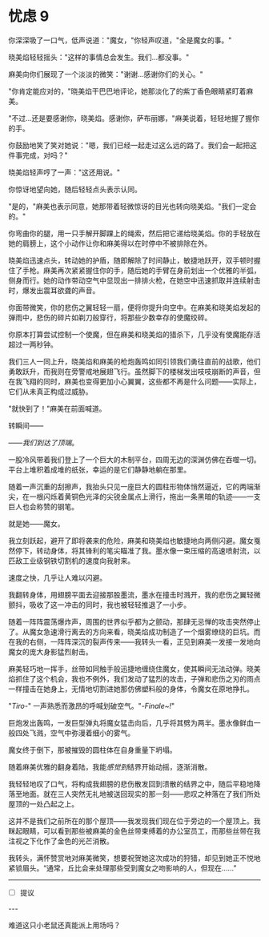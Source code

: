 # 忧虑 9

你深深吸了一口气，低声说道："魔女，"你轻声叹道，"全是魔女的事。"

晓美焰轻轻摇头："这样的事情总会发生。我们...都没事。"

麻美向你们展现了一个淡淡的微笑："谢谢...感谢你们的关心。"

"你肯定能应对的，"晓美焰干巴巴地评论，她那淡化了的紫丁香色眼睛紧盯着麻美。

"不过...还是要感谢你，晓美焰。感谢你，萨布丽娜，"麻美说着，轻轻地握了握你的手。

你鼓励地笑了笑对她说："嗯，我们已经一起走过这么远的路了。我们会一起把这件事完成，对吗？"

晓美焰轻声哼了一声："这还用说。"

你惊讶地望向她，随后轻轻点头表示认同。

"是的，"麻美也表示同意，她那带着轻微惊讶的目光也转向晓美焰。"我们一定会的。"

你弯曲你的腿，用一只手解开脚踝上的绳索，然后把它递给晓美焰。你的手轻放在她的肩膀上，这个小动作让你和麻美得以在时停中不被排除在外。

晓美焰迅速点头，转动她的护盾，随即解除了时间静止，敏捷地跃开，双手顿时握住了手枪。麻美再次紧紧握住你的手，随后她的手臂在身前划出一个优雅的半弧，侧身而行。她的动作带动空气中显现出一排排火枪，在她空中迅速抓取并连续射击时，爆发出震耳欲聋的声音。

你面带微笑，你的悲伤之翼轻轻一扇，便将你提升向空中。在麻美和晓美焰发起的弹雨中，悲伤的碎片如剃刀般穿行，将那些少数幸存的使魔绞碎。

你原本打算尝试控制一个使魔，但在麻美和晓美焰的猎杀下，几乎没有使魔能存活超过一两秒钟。

我们三人一同上升，晓美焰和麻美的枪炮轰鸣如同引领我们勇往直前的战歌，他们勇敢跃升，而我则在旁警戒地展翅飞行。虽然脚下的楼梯发出吱吱崩断的声音，但在我飞翔的同时，麻美也变得更加小心翼翼，这些都不再是什么问题——实际上，它们从未真正构成过威胁。

"就快到了！"麻美在前面喊道。

转瞬间——

——*我们到达了顶端*。

一股冷风带着我们登上了一个巨大的木制平台，四周无边的深渊仿佛在吞噬一切。平台上堆积着成堆的纸张，幸运的是它们静静地躺在那里。

随着一声沉重的刮擦声，我抬头只见一座巨大的圆柱形物体悄然逼近，它的两端渐尖，在一根闪烁着黄铜色光泽的尖锐金属点上滑行，拖出一条黑暗的轨迹——一支巨人也会称赞的钢笔。

就是她——魔女。

我立刻跃起，避开了即将袭来的危险，麻美和晓美焰也敏捷地向两侧闪避。魔女戛然停下，转动身体，将其锋利的笔尖瞄准了我。墨水像一束压缩的高速喷射流，以匹敌工业级钢铁切割机的速度向我射来。

速度之快，几乎让人难以闪避。

我翻转身体，用翅膀平面去迎接那股墨流，墨水在撞击时溅开，我的悲伤之翼轻微颤抖，吸收了这一冲击的同时，我也被轻轻推退了一小步。

随着一阵阵震荡爆炸声，周围的世界似乎都为之颤动，那肆无忌惮的攻击突然停止了。从魔女急速滑行离去的方向来看，晓美焰成功制造了一个烟雾缭绕的巨坑。而在我的右侧，一阵阵深沉的裂声传来——我转头一看，正见到麻美一发接一发地向魔女的庞大身影猛烈射击。

麻美轻巧地一挥手，丝带如同触手般迅捷地缠绕住魔女，使其瞬间无法动弹。晓美焰抓住了这个机会，我也不例外，我们发动了猛烈的攻击，子弹和悲伤之刃的雨点一样撞击在她身上，无情地切割进她那仿佛塑料般的身体，令魔女在原地挣扎。

"*Tiro-*" 一声熟悉而激昂的呼喊划破空气。"*-Finale~!*"

巨炮发出轰鸣，一发巨型弹丸将魔女猛击向后，几乎将其劈为两半。墨水像鲜血一般四处飞溅，空气中弥漫着细小的雾气。

魔女终于倒下，那被摧毁的圆柱体在自身重量下坍塌。

随着麻美优雅的翻身着陆，我能*感觉到*结界开始动摇，逐渐消散。

我轻轻地叹了口气，将构成我翅膀的悲伤散发回到溃散的结界之中，随后平稳地降落至地面。就在三人突然无礼地被送回现实的那一刻——悲叹之种落在了我们所处屋顶的一处凸起之上。

这并不是我们之前所在的那个屋顶——我发现我们现在位于旁边的一个屋顶上。我眯起眼睛，可以看到那些被麻美的金色丝带束缚着的办公室员工，而那些丝带在我注视之下化作了金色的光芒消散。

我转头，满怀赞赏地对麻美微笑，想要祝贺她这次成功的狩猎，却见到她正不悦地紧锁眉头。“通常，丘比会来处理那些受到魔女之吻影响的人，但现在……”

---

- [ ] 提议

---​

难道这只小老鼠还真能派上用场吗？
